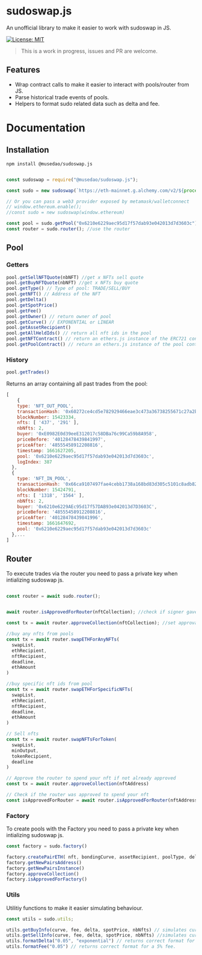 # sudoswap.js
An unofficial library to make it easier to work with sudoswap in JS.

[![License: MIT](https://img.shields.io/badge/License-MIT-yellow.svg)](https://opensource.org/licenses/MIT)


> This is a work in progress, issues and PR are welcome.

## Features

- Wrap contract calls to make it easier to interact with pools/router from JS.
- Parse historical trade events of pools.
- Helpers to format sudo related data such as delta and fee.


# Documentation

## Installation

`npm install @musedao/sudoswap.js`

```javascript

const sudoswap = require("@musedao/sudoswap.js");

const sudo = new sudoswap(`https://eth-mainnet.g.alchemy.com/v2/${process.env.ALCHEMY}`, process.env.PRIVATE_KEY); //RPC and optional private key if used for sending transactions

// Or you can pass a web3 provider exposed by metamask/walletconnect 
// window.ethereum.enable();
//const sudo = new sudoswap(window.ethereum)

const pool = sudo.getPool("0x6210e6229aec95d17f57dab93e042013d7d3603c"); //any sudo pool
const router = sudo.router(); //use the router

```
## Pool

### Getters

```javascript
pool.getSellNFTQuote(nbNFT) //get x NFTs sell quote
pool.getBuyNFTQuote(nbNFT) //get x NFTs buy quote
pool.getType() // Type of pool: TRADE/SELL/BUY
pool.getNFT() // Address of the NFT
pool.getDelta()
pool.getSpotPrice()
pool.getFee()
pool.getOwner() // return owner of pool
pool.getCurve() // EXPONENTIAL or LINEAR
pool.getAssetRecipient()
pool.getAllHeldIds() // return all nft ids in the pool
pool.getNFTContract() // return an ethers.js instance of the ERC721 contract
pool.getPoolContract() // return an ethers.js instance of the pool contract
```

### History

```javascript
pool.getTrades()
```

Returns an array containing all past trades from the pool:

```javascript
[
    {
    type: 'NFT_OUT_POOL',
    transactionHash: '0x60272ce4cd5e782929466eae3c473a36738255671c27a2b83cf5d2fa2d00d4fb',
    blockNumber: 15423334,
    nfts: [ '437', '291' ],
    nbNfts: 2,
    buyer: '0xE0982E0d39eeE312017c58DBa76c99Ca59b8A958',
    priceBefore: '40128478439841997',
    priceAfter: '48555458912208816',
    timestamp: 1661627205,
    pool: '0x6210e6229aec95d17f57dab93e042013d7d3603c',
    logIndex: 387
  },
  {
    type: 'NFT_IN_POOL',
    transactionHash: '0x66ca9107497fae4cebb1738a168bd83d305c5101c8adb8294783615472aa2738',
    blockNumber: 15424791,
    nfts: [ '1318', '1564' ],
    nbNfts: 2,
    buyer: '0x6210e6229AEc95d17f57DAB93e042013d7D3603C',
    priceBefore: '48555458912208816',
    priceAfter: '40128478439841996',
    timestamp: 1661647692,
    pool: '0x6210e6229aec95d17f57dab93e042013d7d3603c'
  },...
]
```

## Router

To execute trades via the router you need to pass a private key when intializing sudoswap js.

```javascript

const router = await sudo.router();


await router.isApprovedForRouter(nftCollection); //check if signer gave approval to the router for spend

const tx = await router.approveCollection(nftCollection); //set approval from nft collection to the router if wasn't set.

//buy any nfts from pools
const tx = await router.swapETHForAnyNFTs(
  swapList,
  ethRecipient,
  nftRecipient,
  deadline,
  ethAmount
) 

//buy specific nft ids from pool
const tx = await router.swapETHForSpecificNFTs(
  swapList,
  ethRecipient,
  nftRecipient,
  deadline,
  ethAmount
)

// Sell nfts
const tx = await router.swapNFTsForToken(
  swapList,
  minOutput,
  tokenRecipient,
  deadline
)

// Approve the router to spend your nft if not already approved
const tx = await router.approveCollection(nftAddress)

// Check if the router was approved to spend your nft
const isApprovedForRouter = await router.isApprovedForRouter(nftAddress)

```

### Factory

To create pools with the Factory you need to pass a private key when intializing sudoswap js.

```javascript
const factory = sudo.factory()

factory.createPairETH( nft, bondingCurve, assetRecipient, poolType, delta, fee, spotPrice, initialNFTIds) // Create new pair
factory.getNewPairsAddress()
factory.getNewPairsInstance()
factory.approveCollection()
factory.isApprovedForFactory()

```

### Utils

Utilitiy functions to make it easier simulating behaviour.

```javascript
const utils = sudo.utils;

utils.getBuyInfo(curve, fee, delta, spotPrice, nbNfts) // simulates curve. returns: inputValue, newDelta, lpFee, protocolFee, newSpotPrice
utils.getSellInfo(curve, fee, delta, spotPrice, nbNfts) //simulates curve returns: outputValue, newDelta, lpFee, protocolFee, newSpotPrice
utils.formatDelta("0.05", "exponential") // returns correct format for a 5% exponential curve.
utils.formatFee("0.05") // returns correct format for a 5% fee.

```





